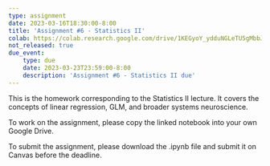 ```yaml
---
type: assignment
date: 2023-03-16T18:30:00-8:00
title: 'Assignment #6 - Statistics II'
colab: https://colab.research.google.com/drive/1KEGyoY_ydduNGLeTU5gMbbJ05jafBfBL?usp=share_link
not_released: true
due_event: 
    type: due
    date: 2023-03-23T23:59:00-8:00
    description: 'Assignment #6 - Statistics II due'
---
```

This is the homework corresponding to the Statistics II lecture. It covers the concepts of linear regression, GLM, and broader systems neuroscience.

To work on the assignment, please copy the linked notebook into your own Google Drive. 

To submit the assignment, please download the .ipynb file and submit it on Canvas before the deadline.
